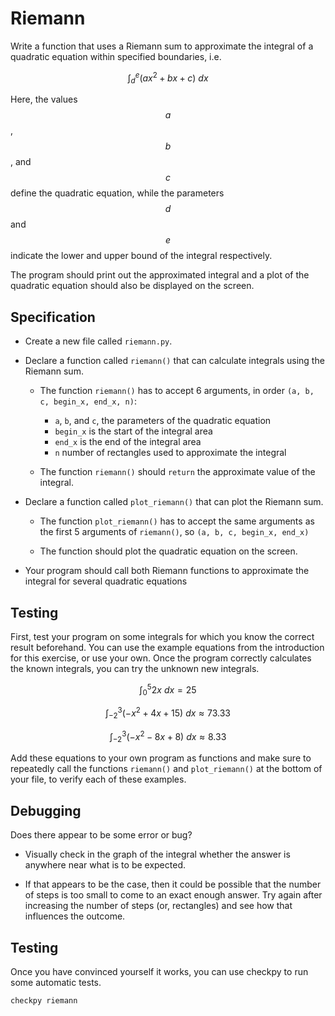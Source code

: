 # Riemann

Write a function that uses a Riemann sum to approximate the integral of a
quadratic equation within specified boundaries, i.e.

$$\int_{d}^e (a x^2 + bx + c)~dx$$

Here, the values $$a$$, $$b$$, and $$c$$ define the quadratic equation, while the parameters $$d$$ and $$e$$ indicate the lower and upper bound of the integral respectively.

The program should print out the approximated integral and a plot of the
quadratic equation should also be displayed on the screen.

## Specification

* Create a new file called `riemann.py`.

* Declare a function called `riemann()` that can calculate integrals using the Riemann sum.

    * The function `riemann()` has to accept 6 arguments, in order `(a, b, c, begin_x, end_x, n)`:

        - `a`, `b`, and `c`, the parameters of the quadratic equation
        - `begin_x` is the start of the integral area
        - `end_x` is the end of the integral area
        - `n` number of rectangles used to approximate the integral

    * The function `riemann()` should `return` the approximate value of the integral.

* Declare a function called `plot_riemann()` that can plot the Riemann sum.

    * The function `plot_riemann()` has to accept the same arguments as the first 5 arguments of `riemann()`, so `(a, b, c, begin_x, end_x)`

    * The function should plot the quadratic equation on the screen.

* Your program should call both Riemann functions to approximate the integral for several quadratic equations

## Testing

First, test your program on some integrals for which you know the correct
result beforehand. You can use the example equations from the introduction for
this exercise, or use your own. Once the program correctly calculates the known
integrals, you can try the unknown new integrals.

$$\int_{0}^5 2x~dx = 25$$

$$\int_{-2}^3 (-x^2 + 4x + 15)~dx \approx 73.33$$

$$\int_{-2}^3 (-x^2 - 8x + 8)~dx \approx 8.33$$

Add these equations to your own program as functions and make sure to repeatedly call the
functions `riemann()` and `plot_riemann()` at the bottom of your file, to verify each of these
examples.

## Debugging

Does there appear to be some error or bug?

* Visually check in the graph of the integral whether the answer is anywhere near what is to be expected.

* If that appears to be the case, then it could be possible that the number of steps is too small to come to an exact enough answer. Try again after increasing the number of steps (or, rectangles) and see how that influences the outcome.

## Testing
Once you have convinced yourself it works, you can use checkpy to run some automatic tests.

	checkpy riemann
